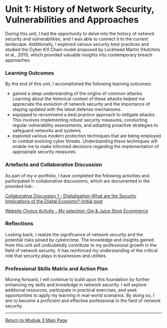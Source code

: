 # Unit 1: History of Network Security, Vulnerabilities and Approaches

During this unit, I had the opportunity to delve into the history of network security and vulnerabilities, and I was able to connect it to the current landscape. 
Additionally, I explored various security best practices and studied the Cyber Kill Chain model proposed by Lockheed Martin (Hutchins et al., 2011), which provided valuable insights into contemporary breach approaches.


### Learning Outcomes
By the end of this unit, I accomplished the following learning outcomes:
 - gained a deep understanding of the origins of common attacks. Learning about the historical context of these attacks helped me appreciate the evolution of network security and the importance of staying updated with the latest defense mechanisms.
 - equipped to recommend a best practice approach to mitigate attacks. This involves implementing robust security measures, conducting regular vulnerability assessments, and adopting proactive strategies to safeguard networks and systems.
 - explored various modern protection techniques that are being employed to combat evolving cyber threats. Understanding these techniques will enable me to make informed decisions regarding the implementation of appropriate security measures.


### Artefacts and Collaborative Discussion 
As part of my e-portfolio, I have completed the following activities and participated in collaborative discussions, which are documented in the provided link:

[Collaborative Discussion 1 - Digitalisation–What are the Security Implications of the Digital Economy?-Initial post](https://helenhelene.github.io/eportfolio/pdf/Module02_Discussion1_Initial.pdf)

[Website Choice Activity - My selection: Gin & Juice Shop Ecommerce](https://ginandjuice.shop/)


### Reflections
Looking back, I realize the significance of network security and the potential risks posed by cybercrime. 
The knowledge and insights gained from this unit will undoubtedly contribute to my professional growth in the field of network security. 
It has reinforced my understanding of the critical role that security plays in businesses and utilities.

### Professional Skills Matrix and Action Plan
Moving forward, I will continue to build upon this foundation by further enhancing my skills and knowledge in network security. 
I will explore additional resources, participate in practical exercises, and seek opportunities to apply my learning in real-world scenarios. 
By doing so, I aim to become a proficient and effective professional in the field of network security.

---

[Return to Module 3 Main Page](NS_main.md)
